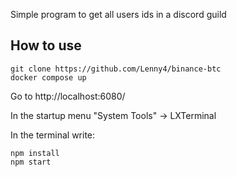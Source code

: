 Simple program to get all users ids in a discord guild

## How to use

```
git clone https://github.com/Lenny4/binance-btc
docker compose up
```

Go to http://localhost:6080/

In the startup menu "System Tools" -> LXTerminal

In the terminal write:

```
npm install
npm start
```
